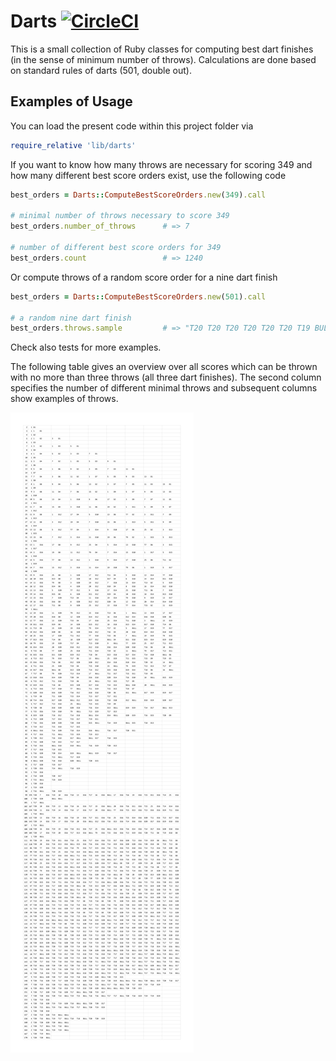 # Darts [![CircleCI](https://circleci.com/gh/spren9er/darts.svg?style=svg)](https://circleci.com/gh/spren9er/darts)

This is a small collection of Ruby classes for computing best dart finishes (in the sense of minimum number of throws). Calculations are done based on standard rules of darts (501, double out).

## Examples of Usage

You can load the present code within this project folder via

```ruby
require_relative 'lib/darts'
```

If you want to know how many throws are necessary for scoring 349 and how many different best score orders exist, use the following code

```ruby
best_orders = Darts::ComputeBestScoreOrders.new(349).call

# minimal number of throws necessary to score 349
best_orders.number_of_throws      # => 7

# number of different best score orders for 349
best_orders.count                 # => 1240
```
Or compute throws of a random score order for a nine dart finish

```ruby
best_orders = Darts::ComputeBestScoreOrders.new(501).call

# a random nine dart finish
best_orders.throws.sample         # => "T20 T20 T20 T20 T20 T20 T19 BULL D17"
```

Check also tests for more examples.

The following table gives an overview over all scores which can be thrown with no more than three throws (all three dart finishes). The second column specifies the number of different minimal throws and subsequent columns show examples of throws.

![3-dart-finishes](README/three_dart_finishes.png)
